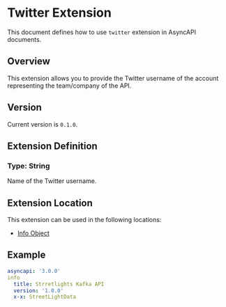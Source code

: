 # Twitter Extension
This document defines how to use `twitter` extension in AsyncAPI documents.

## Overview 
This extension allows you to provide the Twitter username of the account representing the team/company of the API.

## Version
Current version is `0.1.0`.

## Extension Definition

### Type: String

Name of the Twitter username.

## Extension Location 

This extension can be used in the following locations:
- [Info Object](https://www.asyncapi.com/docs/reference/specification/v3.0.0#infoObject)

## Example

```yaml
asyncapi: '3.0.0'
info
  title: Strretlights Kafka API
  version: '1.0.0'
  x-x: StreetLightData
```

